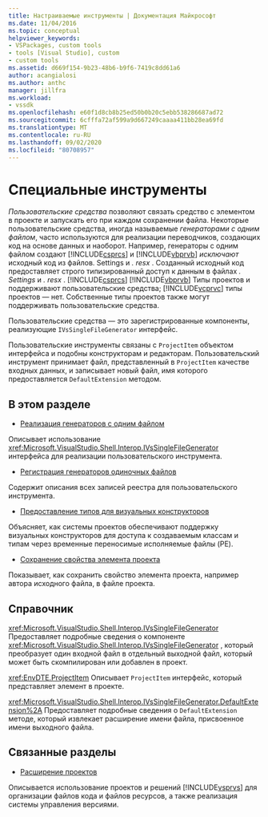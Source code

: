 ```yaml
---
title: Настраиваемые инструменты | Документация Майкрософт
ms.date: 11/04/2016
ms.topic: conceptual
helpviewer_keywords:
- VSPackages, custom tools
- tools [Visual Studio], custom
- custom tools
ms.assetid: d669f154-9b23-48b6-b9f6-7419c8dd61a6
author: acangialosi
ms.author: anthc
manager: jillfra
ms.workload:
- vssdk
ms.openlocfilehash: e60f1d8cb8b25ed50b0b20c5ebb538286687ad72
ms.sourcegitcommit: 6cfffa72af599a9d667249caaaa411bb28ea69fd
ms.translationtype: MT
ms.contentlocale: ru-RU
ms.lasthandoff: 09/02/2020
ms.locfileid: "80708957"
---
```

# <a name="custom-tools"></a>Специальные инструменты
*Пользовательские средства* позволяют связать средство с элементом в проекте и запускать его при каждом сохранении файла. Некоторые пользовательские средства, иногда называемые *генераторами с одним файлом*, часто используются для реализации переводчиков, создающих код на основе данных и наоборот. Например, генераторы с одним файлом создают [!INCLUDE[csprcs](../../data-tools/includes/csprcs_md.md)] и [!INCLUDE[vbprvb](../../code-quality/includes/vbprvb_md.md)] *исключают* исходный код из файлов. Settings и *. resx* . Созданный исходный код предоставляет строго типизированный доступ к данным в файлах *. Settings* и *. resx* . [!INCLUDE[csprcs](../../data-tools/includes/csprcs_md.md)] [!INCLUDE[vbprvb](../../code-quality/includes/vbprvb_md.md)] Типы проектов и поддерживают пользовательские средства; [!INCLUDE[vcprvc](../../code-quality/includes/vcprvc_md.md)] типы проектов — нет. Собственные типы проектов также могут поддерживать пользовательские средства.

 Пользовательские средства — это зарегистрированные компоненты, реализующие `IVsSingleFileGenerator` интерфейс.

 Пользовательские инструменты связаны с `ProjectItem` объектом интерфейса и подобны конструкторам и редакторам. Пользовательский инструмент принимает файл, представленный в `ProjectItem` качестве входных данных, и записывает новый файл, имя которого предоставляется `DefaultExtension` методом.

## <a name="in-this-section"></a>В этом разделе
- [Реализация генераторов с одним файлом](../../extensibility/internals/implementing-single-file-generators.md)

 Описывает использование <xref:Microsoft.VisualStudio.Shell.Interop.IVsSingleFileGenerator> интерфейса для реализации пользовательского инструмента.

- [Регистрация генераторов одиночных файлов](../../extensibility/internals/registering-single-file-generators.md)

 Содержит описания всех записей реестра для пользовательского инструмента.

- [Предоставление типов для визуальных конструкторов](../../extensibility/internals/exposing-types-to-visual-designers.md)

 Объясняет, как системы проектов обеспечивают поддержку визуальных конструкторов для доступа к создаваемым классам и типам через временные переносимые исполняемые файлы (PE).

- [Сохранение свойства элемента проекта](../../extensibility/persisting-the-property-of-a-project-item.md)

 Показывает, как сохранить свойство элемента проекта, например автора исходного файла, в файле проекта.

## <a name="reference"></a>Справочник
 <xref:Microsoft.VisualStudio.Shell.Interop.IVsSingleFileGenerator> Предоставляет подробные сведения о компоненте <xref:Microsoft.VisualStudio.Shell.Interop.IVsSingleFileGenerator> , который преобразует один входной файл в отдельный выходной файл, который может быть скомпилирован или добавлен в проект.

 <xref:EnvDTE.ProjectItem> Описывает `ProjectItem` интерфейс, который представляет элемент в проекте.

 <xref:Microsoft.VisualStudio.Shell.Interop.IVsSingleFileGenerator.DefaultExtension%2A> Предоставляет подробные сведения о `DefaultExtension` методе, который извлекает расширение имени файла, присвоенное имени выходного файла.

## <a name="related-sections"></a>Связанные разделы
- [Расширение проектов](../../extensibility/extending-projects.md)

 Описывается использование проектов и решений [!INCLUDE[vsprvs](../../code-quality/includes/vsprvs_md.md)] для организации файлов кода и файлов ресурсов, а также реализация системы управления версиями.
